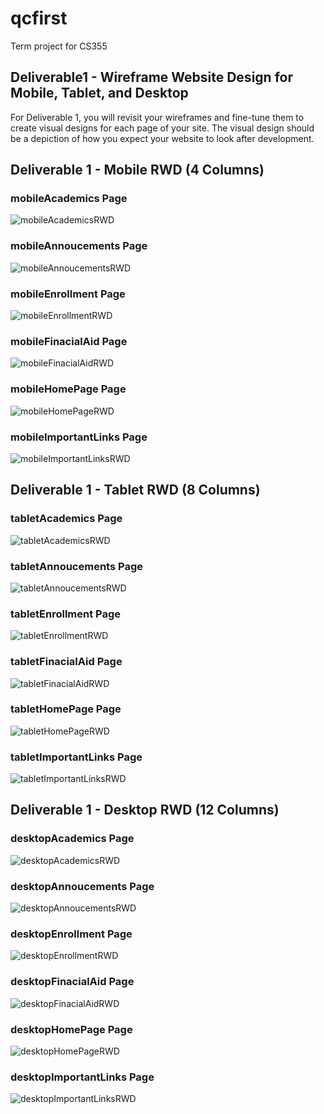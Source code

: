 # qcfirst
Term project for CS355

## Deliverable1 - Wireframe Website Design for Mobile, Tablet, and Desktop 
For Deliverable 1, you will revisit your wireframes and fine-tune them to create visual designs for each page of your site. The visual design should be a depiction of how you expect your website to look after development.

## Deliverable 1 - Mobile RWD (4 Columns)

### mobileAcademics Page
![mobileAcademicsRWD](https://raw.githubusercontent.com/jonathanyulan99/qcfirst/main/Wireframes/Deliverable1/Design_Mobile/PNG/mobileAcademics.PNG) 

### mobileAnnoucements Page
![mobileAnnoucementsRWD](https://raw.githubusercontent.com/jonathanyulan99/qcfirst/main/Wireframes/Deliverable1/Design_Mobile/PNG/mobileAnnouncements.PNG)

### mobileEnrollment Page
![mobileEnrollmentRWD](https://raw.githubusercontent.com/jonathanyulan99/qcfirst/main/Wireframes/Deliverable1/Design_Mobile/PNG/mobileEnrollment.PNG) 

### mobileFinacialAid Page
![mobileFinacialAidRWD](https://raw.githubusercontent.com/jonathanyulan99/qcfirst/main/Wireframes/Deliverable1/Design_Mobile/PNG/mobileFinacialAid.PNG) 

### mobileHomePage Page
![mobileHomePageRWD](https://raw.githubusercontent.com/jonathanyulan99/qcfirst/main/Wireframes/Deliverable1/Design_Mobile/PNG/mobileHomePage.PNG)  

### mobileImportantLinks Page
![mobileImportantLinksRWD](https://raw.githubusercontent.com/jonathanyulan99/qcfirst/main/Wireframes/Deliverable1/Design_Mobile/PNG/mobileImportantLinks.PNG) 

## Deliverable 1 - Tablet RWD (8 Columns)

### tabletAcademics Page
![tabletAcademicsRWD](https://raw.githubusercontent.com/jonathanyulan99/qcfirst/main/Wireframes/Deliverable1/Design_Tablet/PNG/tabletAcademics.PNG)  

### tabletAnnoucements Page
![tabletAnnoucementsRWD](https://raw.githubusercontent.com/jonathanyulan99/qcfirst/main/Wireframes/Deliverable1/Design_Tablet/PNG/tabletAnnoucements.PNG)  

### tabletEnrollment Page
![tabletEnrollmentRWD](https://raw.githubusercontent.com/jonathanyulan99/qcfirst/main/Wireframes/Deliverable1/Design_Tablet/PNG/tabletEnrollment.PNG)  

### tabletFinacialAid Page
![tabletFinacialAidRWD](https://raw.githubusercontent.com/jonathanyulan99/qcfirst/main/Wireframes/Deliverable1/Design_Tablet/PNG/tabletFinacialAid.PNG)   

### tabletHomePage Page
![tabletHomePageRWD](https://raw.githubusercontent.com/jonathanyulan99/qcfirst/main/Wireframes/Deliverable1/Design_Tablet/PNG/tabletHomePage.PNG)   

### tabletImportantLinks Page
![tabletImportantLinksRWD](https://raw.githubusercontent.com/jonathanyulan99/qcfirst/main/Wireframes/Deliverable1/Design_Tablet/PNG/tabletImportantLinks.PNG)  

## Deliverable 1 - Desktop RWD (12 Columns)
### desktopAcademics Page
![desktopAcademicsRWD](https://raw.githubusercontent.com/jonathanyulan99/qcfirst/main/Wireframes/Deliverable1/Design_Desktop/PNG/desktopAcademics.PNG)

### desktopAnnoucements Page
![desktopAnnoucementsRWD](https://raw.githubusercontent.com/jonathanyulan99/qcfirst/main/Wireframes/Deliverable1/Design_Desktop/PNG/desktopAnnoucements.PNG)

### desktopEnrollment Page
![desktopEnrollmentRWD](https://raw.githubusercontent.com/jonathanyulan99/qcfirst/main/Wireframes/Deliverable1/Design_Desktop/PNG/desktopEnrollment.PNG) 

### desktopFinacialAid Page
![desktopFinacialAidRWD](https://raw.githubusercontent.com/jonathanyulan99/qcfirst/main/Wireframes/Deliverable1/Design_Desktop/PNG/desktopFinacialAid.PNG)

### desktopHomePage Page
![desktopHomePageRWD](https://raw.githubusercontent.com/jonathanyulan99/qcfirst/main/Wireframes/Deliverable1/Design_Desktop/PNG/desktopHomePage.PNG)

### desktopImportantLinks Page
![desktopImportantLinksRWD](https://raw.githubusercontent.com/jonathanyulan99/qcfirst/main/Wireframes/Deliverable1/Design_Desktop/PNG/desktopImportantLinks.PNG)
